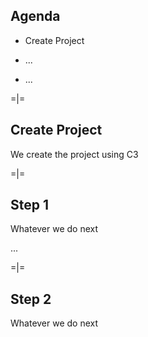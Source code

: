 ## Agenda

- Create Project

- ...

- ...

=|=

## Create Project

We create the project using C3

=|=

## Step 1

Whatever we do next

...

=|=

## Step 2

Whatever we do next
